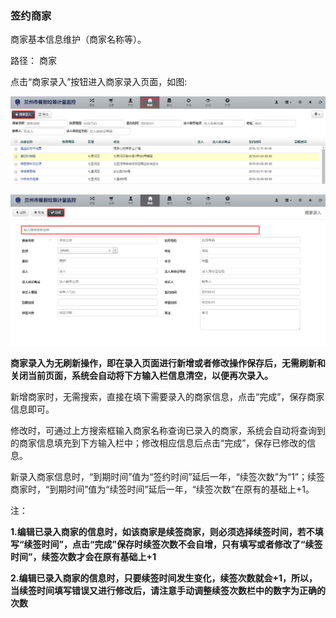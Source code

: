### 签约商家

商家基本信息维护（商家名称等）。

路径： 商家

点击“商家录入”按钮进入商家录入页面，如图:

![签约商家](..\images\签约商家1.png)

![签约商家](..\images\签约商家2.png)

**商家录入为无刷新操作，即在录入页面进行新增或者修改操作保存后，无需刷新和关闭当前页面，系统会自动将下方输入栏信息清空，以便再次录入。**

新增商家时，无需搜索，直接在填下需要录入的商家信息，点击“完成”，保存商家信息即可。

修改时，可通过上方搜索框输入商家名称查询已录入的商家，系统会自动将查询到的商家信息填充到下方输入栏中；修改相应信息后点击“完成”，保存已修改的信息。

新录入商家信息时，“到期时间”值为“签约时间”延后一年，“续签次数”为“1”；续签商家时，“到期时间”值为“续签时间”延后一年，“续签次数”在原有的基础上+1。

注：

**1.编辑已录入商家的信息时，如该商家是续签商家，则必须选择续签时间，若不填写“续签时间”，点击“完成”保存时续签次数不会自增，只有填写或者修改了“续签时间”，续签次数才会在原有基础上+1**

**2.编辑已录入商家的信息时，只要续签时间发生变化，续签次数就会+1，所以，当续签时间填写错误又进行修改后，请注意手动调整续签次数栏中的数字为正确的次数**
